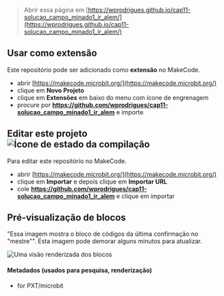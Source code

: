 
> Abrir essa página em [https://wprodrigues.github.io/cap11-solucao_campo_minado1_ir_alem/](https://wprodrigues.github.io/cap11-solucao_campo_minado1_ir_alem/)

## Usar como extensão

Este repositório pode ser adicionado como **extensão** no MakeCode.

* abrir [https://makecode.microbit.org/](https://makecode.microbit.org/)
* clique em **Novo Projeto**
* clique em **Extensões** em baixo do menu com ícone de engrenagem
* procure por **https://github.com/wprodrigues/cap11-solucao_campo_minado1_ir_alem** e importe

## Editar este projeto ![Ícone de estado da compilação](https://github.com/wprodrigues/cap11-solucao_campo_minado1_ir_alem/workflows/MakeCode/badge.svg)

Para editar este repositório no MakeCode.

* abrir [https://makecode.microbit.org/](https://makecode.microbit.org/)
* clique em **Importar** e depois clique em **Importar URL**
* cole **https://github.com/wprodrigues/cap11-solucao_campo_minado1_ir_alem** e clique em importar

## Pré-visualização de blocos

"Essa imagem mostra o bloco de códigos da última confirmação no "mestre"".
Esta imagem pode demorar alguns minutos para atualizar.

![Uma visão renderizada dos blocos](https://github.com/wprodrigues/cap11-solucao_campo_minado1_ir_alem/raw/master/.github/makecode/blocks.png)

#### Metadados (usados para pesquisa, renderização)

* for PXT/microbit
<script src="https://makecode.com/gh-pages-embed.js"></script><script>makeCodeRender("{{ site.makecode.home_url }}", "{{ site.github.owner_name }}/{{ site.github.repository_name }}");</script>
